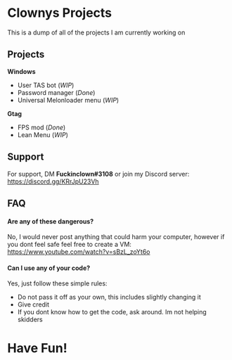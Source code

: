 
# Clownys Projects

This is a dump of all of the projects I am currently working on


## Projects

**Windows**

- User TAS bot (*WIP*)
- Password manager (*Done*)
- Universal Melonloader menu (*WIP*)

**Gtag**

- FPS mod (*Done*)
- Lean Menu (*WIP*)


## Support

For support, DM **Fuckinclown#3108** or join my Discord server: https://discord.gg/KRrJpU23Vh




## FAQ

#### Are any of these dangerous?

No, I would never post anything that could harm your computer, however if you dont feel safe feel free to create a VM:
https://www.youtube.com/watch?v=sBzL_zoYt6o

#### Can I use any of your code?

Yes, just follow these simple rules:
- Do not pass it off as your own, this includes slightly changing it
- Give credit
- If you dont know how to get the code, ask around. Im not helping skidders

# Have Fun!
